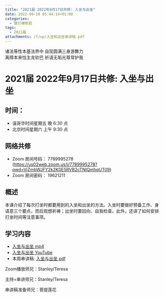 ```yaml
---
title: "2021届 2022年9月17日共修: 入坐与出坐"
date: 2022-09-10 05:44:14+01:00
categories:
  - 慧灯禅修班
tags:
  - 2021届
attachments: /f/up/入坐和出坐串讲稿.pdf
---
```

<!--StartFragment-->

诸法等性本基法界中 自现圆满三身游舞力\
离障本来怙主龙钦巴 祈请无垢光尊常护我

<!--EndFragment-->

<!--StartFragment-->

# 2021届 2022年9月17日共修: 入坐与出坐

<!--EndFragment-->

## 时间：

* 温哥华时间星期五 晚 6:30 点
* 北京时间星期六 上午 9:30 点

## 网络共修

* Zoom 房间号码： 7789995278 (<https://us02web.zoom.us/j/7789995278?pwd=VjZmbWJFY2k2K0E5RVB2cTNIQmhqUT09>)
* Zoom 房间密码： 19621211

## 概述

<!--StartFragment-->

本课介绍了每次打坐时都要用到的入坐和出坐的方法。入坐时要做好预备工作、身语意三个要点，而后观想祈祷；出坐时要回向、自我检查。此外，还讲了如何安排打坐时间等注意事项。

<!--EndFragment-->

## 学习内容

* [入坐与出坐 mp4](http://huidengchanxiu.net/jmy/%e6%85%a7%e7%81%af%e7%a6%85%e4%bf%ae%e8%af%be/%e6%85%a7%e7%81%af%e7%a6%85%e4%bf%ae%e8%af%be%e7%ac%ac%e4%b8%89%e5%86%8c/01%20%e6%85%a7%e7%81%af%e7%a6%85%e4%bf%ae%e8%af%be1%20%e5%85%a5%e5%9d%90%e4%b8%8e%e5%87%ba%e5%9d%90.mp4)
* [入坐与出坐 YouTube](https://www.youtube.com/watch?v=hF9LRvUYpoY&list=PLQU9iXcMduTfoo8rKZhj69k-OOas8C1Of&index=5)
* 本周串讲稿: [入坐与出坐 pdf](/f/up/入坐和出坐串讲稿.pdf)




Zoom播放师兄：Stanley/Teresa

主持+串讲师兄：Stanley/Teresa

串讲稿准备师兄：菩提莲花